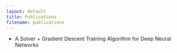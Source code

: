 ```yaml
---
layout: default
title: Publications
filename: publications
---
```

<ul>
  <li>A Solver + Gradient Descent Training Algorithm for Deep Neural Networks</li>
</ul>
